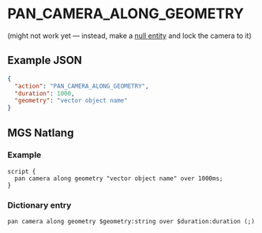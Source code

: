 # PAN_CAMERA_ALONG_GEOMETRY

(might not work yet — instead, make a [null entity](../entity_types#null-entity) and lock the camera to it)

## Example JSON

```json
{
  "action": "PAN_CAMERA_ALONG_GEOMETRY",
  "duration": 1000,
  "geometry": "vector object name"
}
```

## MGS Natlang

### Example

```mgs
script {
  pan camera along geometry "vector object name" over 1000ms;
}
```

### Dictionary entry

```
pan camera along geometry $geometry:string over $duration:duration (;)
```
